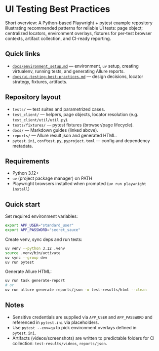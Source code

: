 # UI Testing Best Practices

Short overview: A Python-based Playwright + pytest example repository illustrating recommended patterns for reliable UI tests: page object\; centralized locators, environment overlays, fixtures for per-test browser contexts, artifact collection, and CI-ready reporting.

## Quick links
- [`docs/environment_setup.md`](./docs/environment_setup.md) — environment, `uv` setup, creating virtualenv, running tests, and generating Allure reports.
- [`docs/ui-testing-best-practices.md`](./docs/ui-testing-best-practices.md) — design decisions, locator strategy, fixtures, artifacts.

## Repository layout
- `tests/` — test suites and parametrized cases.  
- `test_client/` — helpers, page objects, locator resolution (e.g. `test_client/util/util.py`).  
- `tests/fixtures/` — pytest fixtures (browser/page lifecycle).  
- `docs/` — Markdown guides (linked above).  
- `reports/` — Allure result json and generated HTML.  
- `pytest.ini`, `conftest.py`, `pyproject.toml` — config and dependency metadata.

## Requirements
- Python 3.12\+  
- `uv` (project package manager) on PATH  
- Playwright browsers installed when prompted (`uv run playwright install`)

## Quick start
Set required environment variables:
```bash
export APP_USER="standard_user"
export APP_PASSWORD="secret_sauce"
```

Create venv, sync deps and run tests:
```bash
uv venv --python 3.12 .venv
source .venv/bin/activate
uv sync --group dev
uv run pytest
```

Generate Allure HTML:
```bash
uv run task generate-report
# or
uv run allure generate reports/json -o test-results/html --clean
```

## Notes
- Sensitive credentials are supplied via `APP_USER` and `APP_PASSWORD` and referenced in `pytest.ini` via placeholders.
- Use `pytest --env=qa` to pick environment overlays defined in `pytest.ini`.
- Artifacts (videos/screenshots) are written to predictable folders for CI collection: `test-results/videos`, `reports/json`.

